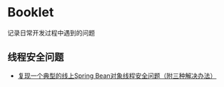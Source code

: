 # Booklet

记录日常开发过程中遇到的问题

## 线程安全问题

* [复现一个典型的线上Spring Bean对象线程安全问题（附三种解决办法）](https://github.com/liumapp/booklet/blob/master/booklet-concurrent/%E5%A4%8D%E7%8E%B0%E4%B8%80%E4%B8%AA%E5%85%B8%E5%9E%8B%E7%9A%84%E7%BA%BF%E4%B8%8ASpring%20Bean%E5%AF%B9%E8%B1%A1%E7%BA%BF%E7%A8%8B%E5%AE%89%E5%85%A8%E9%97%AE%E9%A2%98%EF%BC%88%E9%99%84%E4%B8%89%E7%A7%8D%E8%A7%A3%E5%86%B3%E5%8A%9E%E6%B3%95%EF%BC%89.md)

